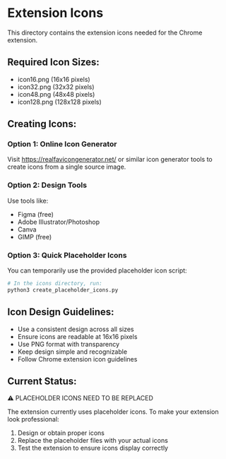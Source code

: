 # Extension Icons

This directory contains the extension icons needed for the Chrome extension. 

## Required Icon Sizes:
- icon16.png (16x16 pixels)
- icon32.png (32x32 pixels) 
- icon48.png (48x48 pixels)
- icon128.png (128x128 pixels)

## Creating Icons:

### Option 1: Online Icon Generator
Visit https://realfavicongenerator.net/ or similar icon generator tools to create icons from a single source image.

### Option 2: Design Tools
Use tools like:
- Figma (free)
- Adobe Illustrator/Photoshop
- Canva
- GIMP (free)

### Option 3: Quick Placeholder Icons
You can temporarily use the provided placeholder icon script:

```bash
# In the icons directory, run:
python3 create_placeholder_icons.py
```

## Icon Design Guidelines:
- Use a consistent design across all sizes
- Ensure icons are readable at 16x16 pixels
- Use PNG format with transparency
- Keep design simple and recognizable
- Follow Chrome extension icon guidelines

## Current Status:
⚠️ PLACEHOLDER ICONS NEED TO BE REPLACED

The extension currently uses placeholder icons. To make your extension look professional:
1. Design or obtain proper icons
2. Replace the placeholder files with your actual icons
3. Test the extension to ensure icons display correctly

